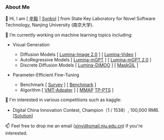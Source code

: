### About Me

👯 Hi, I am [ [辛毅](https://synbol.github.io/) | [Synbol](https://synbol.github.io/) ] from State Key Laboratory for Novel Software Technology, Nanjing University (南京大学).

🔭  I’m currently working on machine learning topics including:

- Visual Generation
  - Diffusion Models [ [Lumina-Image 2.0](https://arxiv.org/abs/2503.21758) ] [ [Lumina-Video](https://arxiv.org/abs/2502.06782) ] 
  - AutoRegressive Models [ [Lumina-mGPT](https://arxiv.org/abs/2408.02657) ] [ [Lumina-mGPT 2.0](https://arxiv.org/abs/2507.17801) ]
  - Discrete Diffusion Models [ [Lumina-DiMOO]() ] [ [MaskGIL](https://arxiv.org/abs/2507.13032) ]
   
- Parameter-Efficient Fine-Tuning
  - Benchmark [ [Survey](https://arxiv.org/abs/2402.02242) ] [ [Benchmark](https://proceedings.neurips.cc/paper_files/paper/2024/hash/935de67d1a033fd517cb49d192b5c008-Abstract-Datasets_and_Benchmarks_Track.html) ]
  - Algorithm [ [VMT-Adpater](https://ojs.aaai.org/index.php/AAAI/article/view/29541) ] [ [MMAP](https://ojs.aaai.org/index.php/AAAI/article/view/29540) [TP-PTS](https://arxiv.org/abs/2507.22872) ]

🌱  I'm interested in various competitions such as kaggle:

- Digital China Innovation Contest, Champion（1 / 1538）, 100,000 RMB. [[Solution](https://github.com/synbol/Kaggle-Contests/tree/main/1.Digital%20China%20Innovation%20Contest)]


📫 Feel free to drop me an email (xinyi@smail.nju.edu.cn) if you're interested.

<!--
Here are some ideas to get you started:

- 🔭 I’m currently working on ...
- 🌱 I’m currently learning ...
- 👯 I’m looking to collaborate on ...
- 🤔 I’m looking for help with ...
- 💬 Ask me about ...
- 📫 How to reach me: ...
- 😄 Pronouns: ...
- ⚡ Fun fact: ...

-->
